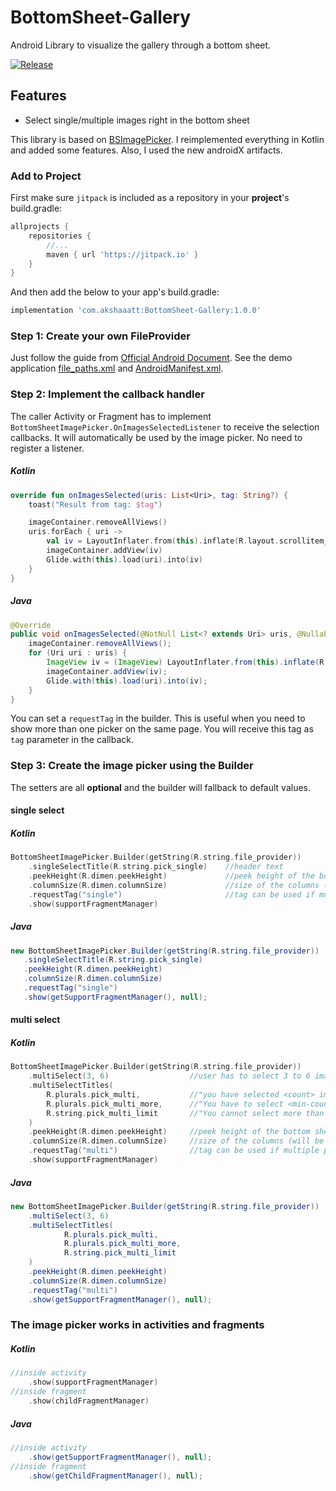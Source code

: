 # BottomSheet-Gallery
Android Library to visualize the gallery through a bottom sheet.

[![Release](https://jitpack.io/v/akshaaatt/BottomSheet-Gallery.svg)](https://jitpack.io/#akshaaatt/BottomSheet-Gallery)

## Features

* Select single/multiple images right in the bottom sheet

This library is based on [BSImagePicker](https://github.com/siralam/BSImagePicker).
I reimplemented everything in Kotlin and added some features. Also, I used the new androidX artifacts.

### Add to Project

First make sure `jitpack` is included as a repository in your **project**'s build.gradle:  

```groovy
allprojects {
    repositories {
        //...
        maven { url 'https://jitpack.io' }
    }
}
```

And then add the below to your app's build.gradle:  

```groovy
implementation 'com.akshaaatt:BottomSheet-Gallery:1.0.0'
```


### Step 1: Create your own FileProvider

Just follow the guide from [Official Android Document](https://developer.android.com/reference/android/support/v4/content/FileProvider#ProviderDefinition).
See the demo application [file_paths.xml](app/src/main/res/xml/file_paths.xml) and [AndroidManifest.xml](app/src/main/AndroidManifest.xml).

### Step 2: Implement the callback handler

The caller Activity or Fragment has to implement `BottomSheetImagePicker.OnImagesSelectedListener` to receive the selection callbacks. It will automatically be used by the image picker. No need to register a listener.

##### Kotlin

```kotlin
override fun onImagesSelected(uris: List<Uri>, tag: String?) {
    toast("Result from tag: $tag")

    imageContainer.removeAllViews()
    uris.forEach { uri ->
        val iv = LayoutInflater.from(this).inflate(R.layout.scrollitem_image, imageContainer, false) as ImageView
        imageContainer.addView(iv)
        Glide.with(this).load(uri).into(iv)
    }
}
```

##### Java

```java
@Override
public void onImagesSelected(@NotNull List<? extends Uri> uris, @Nullable String tag) {
    imageContainer.removeAllViews();
    for (Uri uri : uris) {
        ImageView iv = (ImageView) LayoutInflater.from(this).inflate(R.layout.scrollitem_image, imageContainer, false);
        imageContainer.addView(iv);
        Glide.with(this).load(uri).into(iv);
    }
}
```

You can set a `requestTag` in the builder. This is useful when you need to show more than one picker on the same page. You will receive this tag as `tag` parameter in the callback.

### Step 3: Create the image picker using the Builder

The setters are all **optional** and the builder will fallback to default values.

#### single select
##### Kotlin

```kotlin
BottomSheetImagePicker.Builder(getString(R.string.file_provider))
    .singleSelectTitle(R.string.pick_single)    //header text
    .peekHeight(R.dimen.peekHeight)             //peek height of the bottom sheet
    .columnSize(R.dimen.columnSize)             //size of the columns (will be changed a little to fit)
    .requestTag("single")                       //tag can be used if multiple pickers are used
    .show(supportFragmentManager)
```
##### Java
```java
new BottomSheetImagePicker.Builder(getString(R.string.file_provider))
   .singleSelectTitle(R.string.pick_single)
   .peekHeight(R.dimen.peekHeight)
   .columnSize(R.dimen.columnSize)
   .requestTag("single")
   .show(getSupportFragmentManager(), null);
```

#### multi select
##### Kotlin
```kotlin
BottomSheetImagePicker.Builder(getString(R.string.file_provider))
    .multiSelect(3, 6)                  //user has to select 3 to 6 images
    .multiSelectTitles(
        R.plurals.pick_multi,           //"you have selected <count> images
        R.plurals.pick_multi_more,      //"You have to select <min-count> more images"
        R.string.pick_multi_limit       //"You cannot select more than <max> images"
    )
    .peekHeight(R.dimen.peekHeight)     //peek height of the bottom sheet
    .columnSize(R.dimen.columnSize)     //size of the columns (will be changed a little to fit)
    .requestTag("multi")                //tag can be used if multiple pickers are used
    .show(supportFragmentManager)
```
##### Java
```java
new BottomSheetImagePicker.Builder(getString(R.string.file_provider))
    .multiSelect(3, 6)
    .multiSelectTitles(
            R.plurals.pick_multi,
            R.plurals.pick_multi_more,
            R.string.pick_multi_limit
    )
    .peekHeight(R.dimen.peekHeight)
    .columnSize(R.dimen.columnSize)
    .requestTag("multi")
    .show(getSupportFragmentManager(), null);
```

### The image picker works in activities and fragments
##### Kotlin
```kotlin
//inside activity
    .show(supportFragmentManager)
//inside fragment
    .show(childFragmentManager)
```
##### Java
```java
//inside activity
    .show(getSupportFragmentManager(), null);
//inside fragment
    .show(getChildFragmentManager(), null);
```

